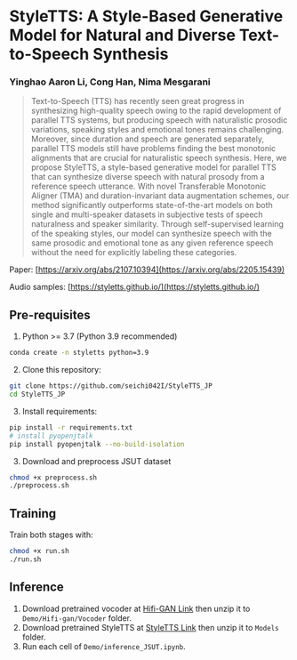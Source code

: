 # StyleTTS: A Style-Based Generative Model for Natural and Diverse Text-to-Speech Synthesis

### Yinghao Aaron Li, Cong Han, Nima Mesgarani

> Text-to-Speech (TTS) has recently seen great progress in synthesizing high-quality speech owing to the rapid development of parallel TTS systems, but producing speech with naturalistic prosodic variations, speaking styles and emotional tones remains challenging. Moreover, since duration and speech are generated separately, parallel TTS models still have problems finding the best monotonic alignments that are crucial for naturalistic speech synthesis. Here, we propose StyleTTS, a style-based generative model for parallel TTS that can synthesize diverse speech with natural prosody from a reference speech utterance. With novel Transferable Monotonic Aligner (TMA) and duration-invariant data augmentation schemes, our method significantly outperforms state-of-the-art models on both single and multi-speaker datasets in subjective tests of speech naturalness and speaker similarity. Through self-supervised learning of the speaking styles, our model can synthesize speech with the same prosodic and emotional tone as any given reference speech without the need for explicitly labeling these categories.

Paper: [https://arxiv.org/abs/2107.10394](https://arxiv.org/abs/2205.15439)

Audio samples: [https://styletts.github.io/](https://styletts.github.io/)

## Pre-requisites
1. Python >= 3.7 (Python 3.9 recommended)
```bash
conda create -n styletts python=3.9
```
2. Clone this repository:
```bash
git clone https://github.com/seichi042I/StyleTTS_JP
cd StyleTTS_JP
```
3. Install requirements:
```bash
pip install -r requirements.txt
# install pyopenjtalk
pip install pyopenjtalk --no-build-isolation
```
3. Download and preprocess JSUT dataset
```bash
chmod +x preprocess.sh
./preprocess.sh
```

## Training
Train both stages with:
```bash
chmod +x run.sh
./run.sh
```

## Inference
1. Download pretrained vocoder at [Hifi-GAN Link](https://drive.google.com/file/d/1QkOdJ2HPBpaIkRiZ1Sd12N1Kaby7VB7Y/view?usp=drive_link) then unzip it to `Demo/Hifi-gan/Vocoder` folder.
2. Download pretrained StyleTTS at [StyleTTS Link](https://drive.google.com/file/d/13_0XgqyP5q0PRKHxyBxRSGkTmxneIa33/view?usp=drive_link) then unzip it to `Models` folder.
3. Run each cell of `Demo/inference_JSUT.ipynb`.
